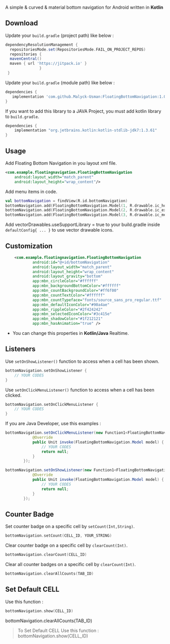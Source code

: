 
A simple & curved & material bottom navigation for Android written in **Kotlin** 

## Download

Update your `build.gradle` (project path) like below :

```groovy
dependencyResolutionManagement {
  repositoriesMode.set(RepositoriesMode.FAIL_ON_PROJECT_REPOS)
  repositories {
  mavenCentral()
  maven { url 'https://jitpack.io' }
               }
 }
```

Update your `build.gradle` (module path) like below :

```groovy
dependencies {
   implementation 'com.github.Malyck-Usman:FloatingBottomNavigation:1.0.0'
}
```

If you want to add this library to a JAVA Project, you must add kotlin library to `build.gradle`.

```groovy
dependencies {
    implementation "org.jetbrains.kotlin:kotlin-stdlib-jdk7:1.3.61"
}
```

## Usage

Add Floating Bottom Navigation in you layout xml file.

```xml
<com.example.floatingnavigation.FloatingBottomNavigation
    android:layout_width="match_parent"
    android:layout_height="wrap_content"/>
```

Add menu items in code.

```kotlin
val bottomNavigation = findView(R.id.bottomNavigation)
bottomNavigation.add(FloatingBottomNavigation.Model(1, R.drawable.ic_home))
bottomNavigation.add(FloatingBottomNavigation.Model(2, R.drawable.ic_explore))
bottomNavigation.add(FloatingBottomNavigation.Model(3, R.drawable.ic_message))
```

Add vectorDrawables.useSupportLibrary = true to your build.gradle inside `defaultConfig{ ... }` to use vector drawable icons.

## Customization

```xml
    <com.example.floatingnavigation.FloatingBottomNavigation
            android:id="@+id/bottomNavigation"
            android:layout_width="match_parent"
            android:layout_height="wrap_content"
            android:layout_gravity="bottom"
            app:mbn_circleColor="#ffffff"
            app:mbn_backgroundBottomColor="#ffffff"
            app:mbn_countBackgroundColor="#ff6f00"
            app:mbn_countTextColor="#ffffff"
            app:mbn_countTypeface="fonts/source_sans_pro_regular.ttf"
            app:mbn_defaultIconColor="#90a4ae"
            app:mbn_rippleColor="#2f424242"
            app:mbn_selectedIconColor="#3c415e"
            app:mbn_shadowColor="#1f212121"
            app:mbn_hasAnimation="true" />
```

- You can change this properties in **Kotlin/Java** Realtime. 

## Listeners

Use `setOnShowListener()` function to access when a cell has been shown.

```kotlin
bottomNavigation.setOnShowListener {
    // YOUR CODES
}
```

Use `setOnClickMenuListener()` function to access when a cell has been clicked.

```kotlin     
bottomNavigation.setOnClickMenuListener {
    // YOUR CODES
}
```

If you are Java Developer, use this examples :

```java
bottomNavigation.setOnClickMenuListener(new Function1<FloatingBottomNavigation.Model, Unit>() {
            @Override
            public Unit invoke(FloatingBottomNavigation.Model model) {
                // YOUR CODES
                return null;
            }
        });

bottomNavigation.setOnShowListener(new Function1<FloatingBottomNavigation.Model, Unit>() {
            @Override
            public Unit invoke(FloatingBottomNavigation.Model model) {
                // YOUR CODES
                return null;
            }
        });
```

## Counter Badge

Set counter badge on a specific cell by `setCount(Int,String)`.

```kotlin
bottomNavigation.setCount(CELL_ID, YOUR_STRING)
```

Clear counter badge on a specific cell by `clearCount(Int)`.

```kotlin
bottomNavigation.clearCount(CELL_ID)
```

Clear all counter badges on a specific cell by `clearCount(Int)`.

```kotlin
bottomNavigation.clearAllCounts(TAB_ID)
```

## Set Default CELL

Use this function :

```kotlin
bottomNavigation.show(CELL_ID)
```

bottomNavigation.clearAllCounts(TAB_ID)

> To Set Default CELL Use this function :
bottomNavigation.show(CELL_ID)
